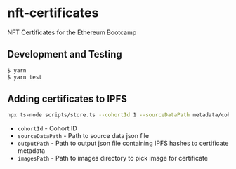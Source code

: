 # nft-certificates

NFT Certificates for the Ethereum Bootcamp

## Development and Testing

```sh
$ yarn
$ yarn test
```

## Adding certificates to IPFS

```sh
npx ts-node scripts/store.ts --cohortId 1 --sourceDataPath metadata/cohort1.json --outputPath metadata/newOutput.json --imagesPath metadata/images
```

- `cohortId` - Cohort ID
- `sourceDataPath` - Path to source data json file
- `outputPath` - Path to output json file containing IPFS hashes to certificate metadata
- `imagesPath` - Path to images directory to pick image for certificate
